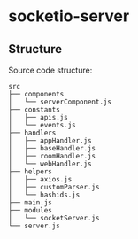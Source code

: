 # socketio-server

## Structure

Source code structure:

```tree src                                                                              ✔  6405  17:48:30 
src
├── components
│   └── serverComponent.js
├── constants
│   ├── apis.js
│   └── events.js
├── handlers
│   ├── appHandler.js
│   ├── baseHandler.js
│   ├── roomHandler.js
│   └── webHandler.js
├── helpers
│   ├── axios.js
│   ├── customParser.js
│   └── hashids.js
├── main.js
├── modules
│   └── socketServer.js
└── server.js
```
